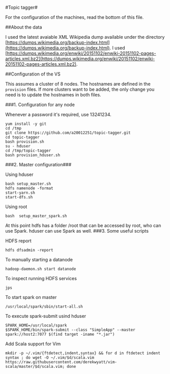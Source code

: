 #Topic tagger#

For the configuration of the machines, read the bottom of this file.

##About the data

I used the latest avaiable XML Wikipedia dump available under the directory [https://dumps.wikimedia.org/backup-index.html](https://dumps.wikimedia.org/backup-index.html). I used [https://dumps.wikimedia.org/enwiki/20151102/enwiki-20151102-pages-articles.xml.bz2](https://dumps.wikimedia.org/enwiki/20151102/enwiki-20151102-pages-articles.xml.bz2).

##Configuration of the VS


This assumes a cluster of 8 nodes. The hostnames are defined in the `provision` files. If more clusters want to be added, the only change you need is to update the hostnames in both files.

###1. Configuration for any node

Whenever a password it's required, use 13241234.

```
yum install -y git
cd /tmp
git clone https://github.com/a20012251/topic-tagger.git
cd topic-tagger
bash provision.sh
su - hduser
cd /tmp/topic-tagger
bash provision_hduser.sh
```

###2. Master configuration###

Using hduser

```
bash setup_master.sh
hdfs namenode -format
start-yarn.sh
start-dfs.sh
```

Using root

```
bash  setup_master_spark.sh
```

At this point hdfs has a folder /root that can be accessed by root, who can use Spark. hduser can use Spark as well.
###3. Some useful scripts

HDFS report
```
hdfs dfsadmin -report
```

To manually starting a datanode
```
hadoop-daemon.sh start datanode
```

To inspect running HDFS services
```
jps
```

To start spark on master
```
/usr/local/spark/sbin/start-all.sh
```

To execute spark-submit usind hduser
```
SPARK_HOME=/usr/local/spark
$SPARK_HOME/bin/spark-submit --class "SimpleApp" --master spark://host2:7077 $(find target -iname "*.jar")
```

Add Scala support for Vim
```
mkdir -p ~/.vim/{ftdetect,indent,syntax} && for d in ftdetect indent syntax ; do wget -O ~/.vim/$d/scala.vim https://raw.githubusercontent.com/derekwyatt/vim-scala/master/$d/scala.vim; done
```
